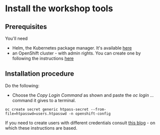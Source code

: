 # Install the workshop tools
## Prerequisites
You'll need
- Helm, the Kubernetes package manager. It's available [here](https://helm.sh/docs/intro/install/)
- an OpenShift cluster - with admin rights. You can create one by following the instructions [here](http:/try.openshift.com)
## Installation procedure
Do the following:
- Choose the _Copy Login Command_ as shown and paste the _oc login ..._ command it gives to a terminal.





```
oc create secret generic htpass-secret --from-file=htpasswd=users.htpasswd -n openshift-config
```

If you need to create users with different credentials consult [this blog](https://medium.com/kubelancer-private-limited/create-users-on-openshift-4-dc5cfdf85661) - on which these instructions are based.
